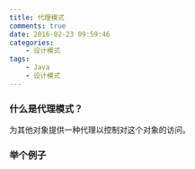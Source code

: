 ```yaml
---
title: 代理模式
comments: true
date: 2016-02-23 09:59:46
categories:
	- 设计模式
tags:
	- Java
	- 设计模式
---
```


### 什么是代理模式？ ###
为其他对象提供一种代理以控制对这个对象的访问。

### 举个例子 ###


